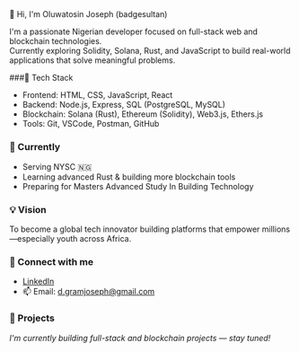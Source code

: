 ##
👋 Hi, I'm Oluwatosin Joseph (badgesultan)

I'm a passionate Nigerian developer focused on full-stack web and blockchain technologies.  
Currently exploring Solidity, Solana, Rust, and JavaScript to build real-world applications that solve meaningful problems.

###🧰 Tech Stack
- Frontend: HTML, CSS, JavaScript, React
- Backend: Node.js, Express, SQL (PostgreSQL, MySQL)
- Blockchain: Solana (Rust), Ethereum (Solidity), Web3.js, Ethers.js
- Tools: Git, VSCode, Postman, GitHub
  
### 📍 Currently
- Serving NYSC 🇳🇬  
- Learning advanced Rust & building more blockchain tools
- Preparing for Masters Advanced Study In Building Technology 

### 💡 Vision
To become a global tech innovator building platforms that empower millions—especially youth across Africa.

### 🔗 Connect with me
- [LinkedIn](https://www.linkedin.com/in/oluwatosin-oloyerinde-644736240)  
- 📫 Email: d.gramjoseph@gmail.com

### 🚧 Projects
_I'm currently building full-stack and blockchain projects — stay tuned!_

<!--
**badgesultan/badgesultan** is a ✨ _special_ ✨ repository because its `README.md` (this file) appears on your GitHub profile.

Here are some ideas to get you started:

- 🔭 I’m currently working on ...
- 🌱 I’m currently learning ...
- 👯 I’m looking to collaborate on ...
- 🤔 I’m looking for help with ...
- 💬 Ask me about ...
- 📫 How to reach me: ...
- 😄 Pronouns: ...
- ⚡ Fun fact: ...
-->
